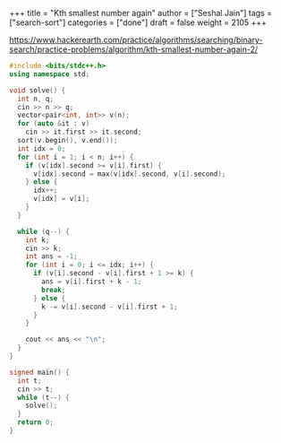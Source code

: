 +++
title = "Kth smallest number again"
author = ["Seshal Jain"]
tags = ["search-sort"]
categories = ["done"]
draft = false
weight = 2105
+++

<https://www.hackerearth.com/practice/algorithms/searching/binary-search/practice-problems/algorithm/kth-smallest-number-again-2/>

```cpp
#include <bits/stdc++.h>
using namespace std;

void solve() {
  int n, q;
  cin >> n >> q;
  vector<pair<int, int>> v(n);
  for (auto &it : v)
    cin >> it.first >> it.second;
  sort(v.begin(), v.end());
  int idx = 0;
  for (int i = 1; i < n; i++) {
    if (v[idx].second >= v[i].first) {
      v[idx].second = max(v[idx].second, v[i].second);
    } else {
      idx++;
      v[idx] = v[i];
    }
  }

  while (q--) {
    int k;
    cin >> k;
    int ans = -1;
    for (int i = 0; i <= idx; i++) {
      if (v[i].second - v[i].first + 1 >= k) {
        ans = v[i].first + k - 1;
        break;
      } else {
        k -= v[i].second - v[i].first + 1;
      }
    }

    cout << ans << "\n";
  }
}

signed main() {
  int t;
  cin >> t;
  while (t--) {
    solve();
  }
  return 0;
}
```
